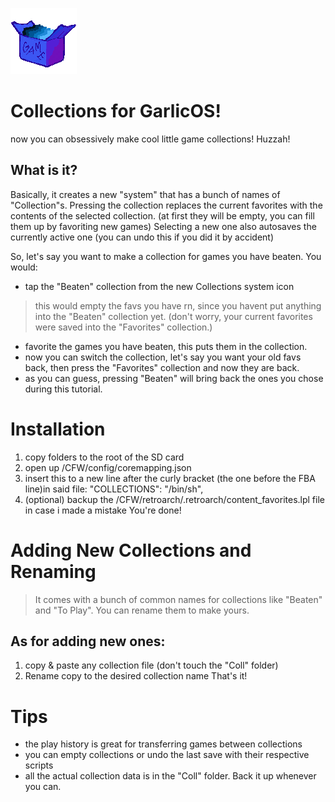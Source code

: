 ![a](https://raw.githubusercontent.com/denizonm/Collections-for-GarlicOS/main/CFW/skin/system/COLLECTIONS.png)
# Collections for GarlicOS! 
now you can obsessively make cool little game collections! Huzzah!

## What is it?
Basically, it creates a new "system" that has a bunch of names of "Collection"s.
Pressing the collection replaces the current favorites with the contents of the selected collection.
(at first they will be empty, you can fill them up by favoriting new games)
Selecting a new one also autosaves the currently active one (you can undo this if you did it by accident)

So, let's say you want to make a collection for games you have beaten.
You would:
- tap the "Beaten" collection from the new Collections system icon
>this would empty the favs you have rn, since you havent put anything into the "Beaten" collection yet. (don't worry, your current favorites were saved into the "Favorites" collection.)
- favorite the games you have beaten, this puts them in the collection.
- now you can switch the collection, let's say you want your old favs back, then press the "Favorites" collection and now they are back.
- as you can guess, pressing "Beaten" will bring back the ones you chose during this tutorial.

# Installation
1. copy folders to the root of the SD card
2. open up /CFW/config/coremapping.json
3. insert this to a new line after the curly bracket (the one before the FBA line)in said file:
    "COLLECTIONS": "/bin/sh",
4. (optional) backup the /CFW/retroarch/.retroarch/content_favorites.lpl file in case i made a mistake
You're done!

# Adding New Collections and Renaming
>It comes with a bunch of common names for collections like "Beaten" and "To Play". You can rename them to make yours.
## As for adding new ones:
1. copy & paste any collection file (don't touch the "Coll" folder)
2. Rename copy to the desired collection name
That's it!

# Tips
- the play history is great for transferring games between collections
- you can empty collections or undo the last save with their respective scripts
- all the actual collection data is in the "Coll" folder. Back it up whenever you can.
